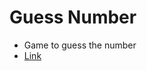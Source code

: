 # Guess Number
- Game to guess the number
- [Link]([https://realpython.com/asteroids-game-python/](https://axb157030.github.io/Guess-Number/))
